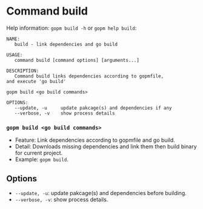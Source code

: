 Command build
====

Help information: `gopm build -h` or `gopm help build`:

	NAME:
	   build - link dependencies and go build
	
	USAGE:
	   command build [command options] [arguments...]
	
	DESCRIPTION:
	   Command build links dependencies according to gopmfile,
	and execute 'go build'
	
	gopm build <go build commands>
	
	OPTIONS:
	   --update, -u		update pakcage(s) and dependencies if any
	   --verbose, -v	show process details
   
### `gopm build <go build commands>`

- Feature: Link dependencies according to gopmfile and go build.
- Detail: Downloads missing dependencies and link them then build binary for current project.
- Example: `gopm build`.

## Options

- `--update, -u`: update pakcage(s) and dependencies before building.
- `--verbose, -v`: show process details.